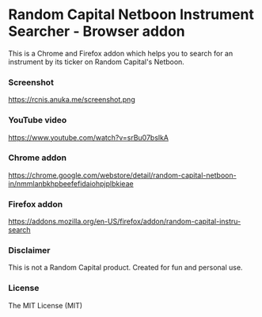 # Random Capital Netboon Instrument Searcher - Browser addon
This is a Chrome and Firefox addon which helps you to search for an instrument by its ticker on Random Capital's Netboon.

### Screenshot
https://rcnis.anuka.me/screenshot.png

### YouTube video
https://www.youtube.com/watch?v=srBu07bslkA

### Chrome addon
https://chrome.google.com/webstore/detail/random-capital-netboon-in/nmmlanbkhpbeefefidaiohpjplbkieae

### Firefox addon
https://addons.mozilla.org/en-US/firefox/addon/random-capital-instru-search

### Disclaimer
This is not a Random Capital product. Created for fun and personal use.

### License
The MIT License (MIT)
